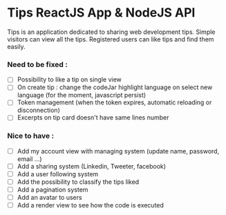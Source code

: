 # Tips ReactJS App & NodeJS API

Tips is an application dedicated to sharing web development tips. Simple visitors can view all the tips. Registered users can like tips and find them easily.

### Need to be fixed :
- [ ] Possibility to like a tip on single view
- [ ] On create tip : change the codeJar highlight language on select new language (for the moment, javascript persist)
- [ ] Token management (when the token expires, automatic reloading or disconnection)
- [ ] Excerpts on tip card doesn't have same lines number

### Nice to have : 
- [ ] Add my account view with managing system (update name, password, email ...)
- [ ] Add a sharing system (Linkedin, Tweeter, facebook)
- [ ] Add a user following system
- [ ] Add the possibility to classify the tips liked
- [ ] Add a pagination system
- [ ] Add an avatar to users
- [ ] Add a render view to see how the code is executed
